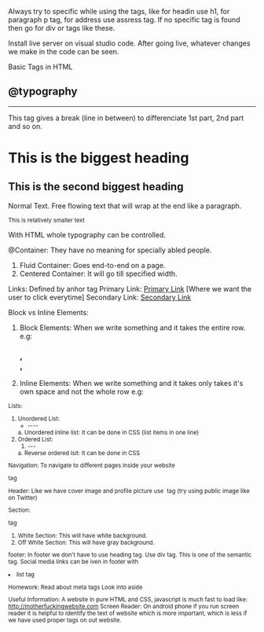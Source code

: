 

Always try to specific while using the tags, like for headin use h1, for paragraph p tag, for address use assress tag.
If no specific tag is found then go for div or tags like these.

Install live server on visual studio code.
After going live, whatever changes we make in the code can be seen.

Basic Tags in HTML

<h2>@typography</h2>

<hr> This tag gives a break (line in between) to differenciate 1st part, 2nd part and so on.

<h1>This is the biggest heading</h1>
<h2>This is the second biggest heading</h2>
<p>Normal Text. Free flowing text that will wrap at the end like a paragraph.</p>
<small>This is relatively smaller text</small>



With HTML whole typography can be controlled.

@Container: They have no meaning for specially abled people.
1. Fluid Container: Goes end-to-end on a page.
2. Centered Container: It will go till specified width.

Links: Defined by anhor tag <a>
Primary Link: <a href="/">Primary Link</a> [Where we want the user to click everytime]
Secondary Link: <a href="/">Secondary Link</a>

Block vs Inline Elements: 
1. Block Elements: When we write something and it takes the entire row.
e.g: <h3>, <div>, <p>
2. Inline Elements: When we write something and it takes only takes it's own space and not the whole row
e.g: <small>

Lists:
1. Unordered List: <ul><li>----</li></ul>
  a. Unordered inline list: It can be done in CSS (list items in one line)
2. Ordered List: <ol><li>---</li></ol>
  a. Reverse ordered lsit: It can be done in CSS 

Navigation: To navigate to different pages inside your website
  <nav> tag

Header: Like we have cover image and profile picture
   use <img src=""> tag 
   (try using public image like on Twitter)

Section: <section> tag
1. White Section: This will have white background.
2. Off White Section: This will have gray background.

footer: In footer we don't have to use heading tag. Use div tag.
        This is one of the semantic tag.
        Social media links can be iven in footer with <li> list tag


Homework:
Read about meta tags
Look into aside

Useful Information: 
A website in pure HTML and CSS, javascript is much fast to load like:  http://motherfuckingwebsite.com 
Screen Reader: On android phone if you run screen reader it is helpful to identify the text of website which is more important, which is less if we have used proper tags on out website.